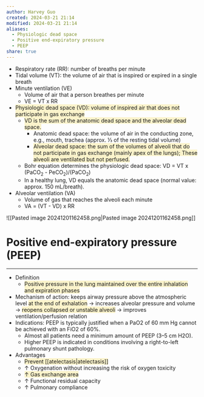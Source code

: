 ```yaml
---
author: Harvey Guo
created: 2024-03-21 21:14
modified: 2024-03-21 21:14
aliases:
  - Physiologic dead space
  - Positive end-expiratory pressure
  - PEEP
share: true
---
```

- Respiratory rate (RR): number of breaths per minute
- Tidal volume (VT): the volume of air that is inspired or expired in a single breath
- Minute ventilation (VE)
	- Volume of air that a person breathes per minute
	- VE = VT x RR
- <span style="background:rgba(240, 200, 0, 0.2)">Physiologic dead space (VD): volume of inspired air that does not participate in gas exchange </span>
	- <span style="background:rgba(240, 200, 0, 0.2)">VD is the sum of the anatomic dead space and the alveolar dead space.</span>
		- Anatomic dead space: the volume of air in the conducting zone, e.g., mouth, trachea (approx. ⅓ of the resting tidal volume)
		- <span style="background:rgba(240, 200, 0, 0.2)">Alveolar dead space: the sum of the volumes of alveoli that do not participate in gas exchange (mainly apex of the lungs); These alveoli are ventilated but not perfused.</span>
	- Bohr equation determines the physiologic dead space: VD = VT x (PaCO<sub>2</sub> - PeCO<sub>2</sub>)/(PaCO<sub>2</sub>) 
	- In a healthy lung, VD equals the anatomic dead space (normal value: approx. 150 mL/breath).
- Alveolar ventilation (VA)
	- Volume of gas that reaches the alveoli each minute
	- VA = (VT - VD) x RR

![[Pasted image 20241201162458.png|Pasted image 20241201162458.png]]
# Positive end-expiratory pressure (PEEP)
---
- Definition
	- <span style="background:rgba(240, 200, 0, 0.2)">Positive pressure in the lung maintained over the entire inhalation and expiration phases</span>
- Mechanism of action: keeps airway pressure above the atmospheric level <span style="background:rgba(240, 200, 0, 0.2)">at the end of exhalation</span> → increases alveolar pressure and volume → <span style="background:rgba(240, 200, 0, 0.2)">reopens collapsed or unstable alveoli</span> → improves ventilation/perfusion relation
- Indications: PEEP is typically justified when a PaO2 of 60 mm Hg cannot be achieved with an FiO2 of 60%.
	- Almost all patients need a minimum amount of PEEP (3–5 cm H2O).
	- Higher PEEP is indicated in conditions involving a right-to-left pulmonary shunt pathology.
- Advantages
	- <span style="background:rgba(240, 200, 0, 0.2)">Prevent [[atelectasis|atelectasis]]</span>
	- ↑ Oxygenation without increasing the risk of oxygen toxicity
	- <span style="background:rgba(240, 200, 0, 0.2)">↑ Gas exchange area</span>
	- ↑ Functional residual capacity
	- ↑ Pulmonary compliance

